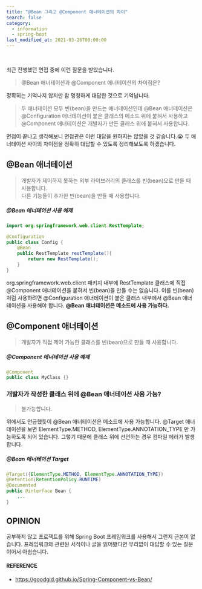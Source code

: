 ```yaml
---
title: "@Bean 그리고 @Component 애너테이션의 차이"
search: false
category:
  - information
  - spring-boot
last_modified_at: 2021-03-26T00:00:00
---
```


<br>

최근 진행했던 면접 중에 이런 질문을 받았습니다. 

> @Bean 애너테이션과 @Component 애너테이션의 차이점은?

정확히는 기억나지 않지만 참 멍청하게 대답한 것으로 기억납니다.

> 두 애너테이션 모두 빈(bean)을 만드는 애너테이션인데 
> @Bean 애너테이션은 @Configuration 애너테이션이 붙은 클래스의 메소드 위에 붙혀서 사용하고 
> @Component 애너테이션은 개발자가 만든 클래스 위에 붙혀서 사용합니다. 

면접이 끝나고 생각해보니 면접관은 이런 대답을 원하지는 않았을 것 같습니다.😭 
두 애너테이션 사이의 차이점을 정확히 대답할 수 있도록 정리해보도록 하겠습니다.

## @Bean 애너테이션

> 개발자가 제어하지 못하는 외부 라이브러리의 클래스를 빈(bean)으로 만들 때 사용합니다.<br>
> 다른 기능들이 추가한 빈(bean)을 만들 때 사용합니다.

##### @Bean 애너테이션 사용 예제
```java
import org.springframework.web.client.RestTemplate;

@Configuration
public class Config {
    @Bean
    public RestTemplate restTemplate(){
        return new RestTemplate();
    }
}
```

org.springframework.web.client 패키지 내부에 RestTemplate 클래스에 직접 @Component 애너테이션을 붙혀서 빈(bean)을 만들 수는 없습니다. 
이를 빈(bean)처럼 사용하려면 @Configuration 애너테이션이 붙은 클래스 내부에서 @Bean 애너테이션을 사용해야 합니다. 
**@Bean 애너테이션은 메소드에 사용 가능하다.**

## @Component 애너테이션

> 개발자가 직접 제어 가능한 클래스를 빈(bean)으로 만들 때 사용합니다.

##### @Component 애너테이션 사용 예제
```java
@Component
public class MyClass {}
```

### 개발자가 작성한 클래스 위에 @Bean 애너테이션 사용 가능?

> 불가능합니다.

위에서도 언급했듯이 @Bean 애너테이션은 메소드에 사용 가능합니다. 
@Target 애너테이션을 보면 ElementType.METHOD, ElementType.ANNOTATION_TYPE 만 가능하도록 되어 있습니다. 
그렇기 때문에 클래스 위에 선언하는 경우 컴파일 에러가 발생합니다.

##### @Bean 애너테이션 Target
```java
@Target({ElementType.METHOD, ElementType.ANNOTATION_TYPE})
@Retention(RetentionPolicy.RUNTIME)
@Documented
public @interface Bean {
    ...
}
```

## OPINION
공부하지 않고 프로젝트를 위해 Spring Boot 프레임워크를 사용해서 그런지 근본이 없습니다. 
프레임워크와 관련된 서적이나 글을 읽어봤다면 무리없이 대답할 수 있는 질문이어서 아쉽습니다. 

#### REFERENCE
- <https://goodgid.github.io/Spring-Component-vs-Bean/>